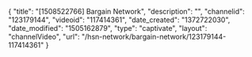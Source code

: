 {
    "title": "[1508522766] Bargain Network",
    "description": "",
    "channelid": "123179144",
    "videoid": "117414361",
    "date_created": "1372722030",
    "date_modified": "1505162879",
    "type": "captivate",
    "layout": "channelVideo",
    "url": "\/hsn-network\/bargain-network\/123179144-117414361"
}